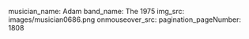 musician_name: Adam
band_name: The 1975
img_src: images/musician0686.png
onmouseover_src: 
pagination_pageNumber: 1808